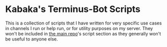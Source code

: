 # Kabaka's Terminus-Bot Scripts

This is a collection of scripts that I have written for very specific use cases
in channels I run or help run, or for utility purposes on my server. They
won't be included in [the main repo](/Terminus-Project/Terminus-Bot/)'s script
section as they generally won't be useful to anyone else.

